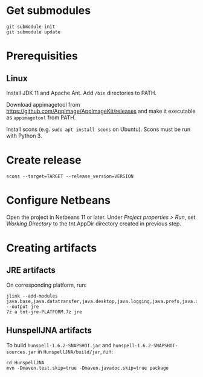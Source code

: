 # Get submodules

	git submodule init
	git submodule update

# Prerequisities

## Linux

Install JDK 11 and Apache Ant. Add ```/bin``` directories to PATH.

Download appimagetool from https://github.com/AppImage/AppImageKit/releases and make it executable as ```appimagetool``` from PATH.

Install scons (e.g. ```sudo apt install scons``` on Ubuntu). Scons must be run with Python 3.

# Create release

	scons --target=TARGET --release_version=VERSION

# Configure Netbeans

Open the project in Netbeans 11 or later. Under *Project properties > Run*, set *Working Directory* to the tnt.AppDir directory created in previous step.

# Creating artifacts

## JRE artifacts

On corresponding platform, run:

	jlink --add-modules java.base,java.datatransfer,java.desktop,java.logging,java.prefs,java.xml,java.sql --output jre
	7z a tnt-jre-PLATFORM.7z jre

## HunspellJNA artifacts

To build ```hunspell-1.6.2-SNAPSHOT.jar``` and ```hunspell-1.6.2-SNAPSHOT-sources.jar``` in ```HunspellJNA/build/jar```, run:

	cd HunspellJNA
	mvn -Dmaven.test.skip=true -Dmaven.javadoc.skip=true package
